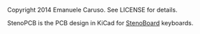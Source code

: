 Copyright 2014 Emanuele Caruso. See LICENSE for details.

StenoPCB is the PCB design in KiCad for [StenoBoard](http://stenoboard.com) keyboards.